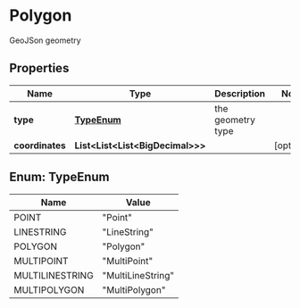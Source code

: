 

# Polygon

GeoJSon geometry

## Properties

| Name | Type | Description | Notes |
|------------ | ------------- | ------------- | -------------|
|**type** | [**TypeEnum**](#TypeEnum) | the geometry type |  |
|**coordinates** | **List&lt;List&lt;List&lt;BigDecimal&gt;&gt;&gt;** |  |  [optional] |



## Enum: TypeEnum

| Name | Value |
|---- | -----|
| POINT | &quot;Point&quot; |
| LINESTRING | &quot;LineString&quot; |
| POLYGON | &quot;Polygon&quot; |
| MULTIPOINT | &quot;MultiPoint&quot; |
| MULTILINESTRING | &quot;MultiLineString&quot; |
| MULTIPOLYGON | &quot;MultiPolygon&quot; |



